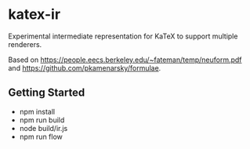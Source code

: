 # katex-ir

Experimental intermediate representation for KaTeX to support multiple renderers.

Based on https://people.eecs.berkeley.edu/~fateman/temp/neuform.pdf and https://github.com/pkamenarsky/formulae.

## Getting Started

- npm install
- npm run build
- node build/ir.js
- npm run flow
